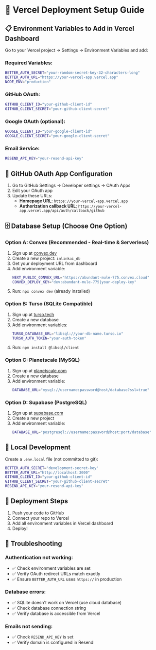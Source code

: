 # 🚀 Vercel Deployment Setup Guide

## 📋 Environment Variables to Add in Vercel Dashboard

Go to your Vercel project → Settings → Environment Variables and add:

### Required Variables:
```bash
BETTER_AUTH_SECRET="your-random-secret-key-32-characters-long"
BETTER_AUTH_URL="https://your-vercel-app.vercel.app"
NODE_ENV="production"
```

### GitHub OAuth:
```bash
GITHUB_CLIENT_ID="your-github-client-id"
GITHUB_CLIENT_SECRET="your-github-client-secret"
```

### Google OAuth (optional):
```bash
GOOGLE_CLIENT_ID="your-google-client-id"
GOOGLE_CLIENT_SECRET="your-google-client-secret"
```

### Email Service:
```bash
RESEND_API_KEY="your-resend-api-key"
```

## 🔄 GitHub OAuth App Configuration

1. Go to GitHub Settings → Developer settings → OAuth Apps
2. Edit your OAuth app
3. Update these URLs:
   - **Homepage URL**: `https://your-vercel-app.vercel.app`
   - **Authorization callback URL**: `https://your-vercel-app.vercel.app/api/auth/callback/github`

## 🗄️ Database Setup (Choose One Option)

### Option A: Convex (Recommended - Real-time & Serverless)
1. Sign up at [convex.dev](https://convex.dev)
2. Create a new project: `inlinkai_db`
3. Get your deployment URL from dashboard
4. Add environment variable:
   ```bash
   NEXT_PUBLIC_CONVEX_URL="https://abundant-mule-775.convex.cloud"
   CONVEX_DEPLOY_KEY="dev:abundant-mule-775|your-deploy-key"
   ```
5. Run: `npx convex dev` (already installed)

### Option B: Turso (SQLite Compatible)
1. Sign up at [turso.tech](https://turso.tech)
2. Create a new database
3. Add environment variables:
   ```bash
   TURSO_DATABASE_URL="libsql://your-db-name.turso.io"
   TURSO_AUTH_TOKEN="your-auth-token"
   ```
4. Run: `npm install @libsql/client`

### Option C: Planetscale (MySQL)
1. Sign up at [planetscale.com](https://planetscale.com)
2. Create a new database
3. Add environment variable:
   ```bash
   DATABASE_URL="mysql://username:password@host/database?ssl=true"
   ```

### Option D: Supabase (PostgreSQL)
1. Sign up at [supabase.com](https://supabase.com)
2. Create a new project
3. Add environment variable:
   ```bash
   DATABASE_URL="postgresql://username:password@host:port/database"
   ```

## 🔧 Local Development

Create a `.env.local` file (not committed to git):
```bash
BETTER_AUTH_SECRET="development-secret-key"
BETTER_AUTH_URL="http://localhost:3000"
GITHUB_CLIENT_ID="your-github-client-id"
GITHUB_CLIENT_SECRET="your-github-client-secret"
RESEND_API_KEY="your-resend-api-key"
```

## 🚀 Deployment Steps

1. Push your code to GitHub
2. Connect your repo to Vercel
3. Add all environment variables in Vercel dashboard
4. Deploy!

## 🐛 Troubleshooting

### Authentication not working:
- ✅ Check environment variables are set
- ✅ Verify OAuth redirect URLs match exactly
- ✅ Ensure `BETTER_AUTH_URL` uses `https://` in production

### Database errors:
- ✅ SQLite doesn't work on Vercel (use cloud database)
- ✅ Check database connection string
- ✅ Verify database is accessible from Vercel

### Emails not sending:
- ✅ Check `RESEND_API_KEY` is set
- ✅ Verify domain is configured in Resend
